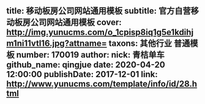 title: 移动板房公司网站通用模板
subtitle: 官方自营移动板房公司网站通用模板
cover: http://img.yunucms.com/o_1cpisp8iq1g5e1kdihjm1ni11vtl16.jpg?attname=
taxons: 其他行业 普通模板
number: 170019
author:
  nick: 青桔单车
  github_name: qingjue
date: 2020-04-20 12:00:00
publishDate: 2017-12-01
link: http://www.yunucms.com/template/info/id/28.html
---